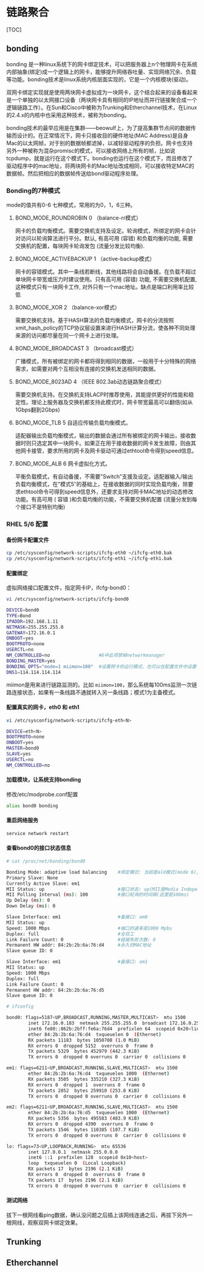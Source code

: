 # 链路聚合

[TOC]

## bonding

bonding 是一种linux系统下的网卡绑定技术，可以把服务器上n个物理网卡在系统内部抽象(绑定)成一个逻辑上的网卡，能够提升网络吞吐量、实现网络冗余、负载等功能。bonding技术是linux系统内核层面实现的，它是一个内核模块(驱动)。

双网卡绑定实现就是使用两块网卡虚拟成为一块网卡，这个结合起来的设备看起来是一个单独的以太网接口设备（两块网卡具有相同的IP地址而并行链接聚合成一个逻辑链路工作）。在Sun和Cisco中被称为Trunking和Etherchannel技术，在Linux的2.4.x的内核中也采用这种技术，被称为bonding。

bonding技术的最早应用是在集群——beowulf上，为了提高集群节点间的数据传输而设计的。在正常情况下，网卡只接收目的硬件地址(MAC Address)是自身Mac的以太网帧，对于别的数据帧都滤掉，以减轻驱动程序的负担。网卡也支持另外一种被称为混杂promisc的模式，可以接收网络上所有的帧，比如说tcpdump，就是运行在这个模式下。bonding也运行在这个模式下，而且修改了驱动程序中的mac地址，将两块网卡的Mac地址改成相同，可以接收特定MAC的数据帧。然后把相应的数据帧传送给bond驱动程序处理。 

### Bonding的7种模式

mode的值共有0-6 七种模式，常用的为0，1，6三种。 

1. BOND_MODE_ROUNDROBIN   0 （balance-rr模式）

   网卡的负载均衡模式。需要交换机支持及设定。轮询模式，所绑定的网卡会针对访问以轮询算法进行平分。默认, 有高可用 (容错) 和负载均衡的功能,  需要交换机的配置，每块网卡轮询发包 (流量分发比较均衡).

2. BOND_MODE_ACTIVEBACKUP 1 （active-backup模式）

   网卡的容错模式。其中一条线若断线，其他线路将会自动备援。在负载不超过单块网卡带宽或压力时建议使用。只有高可用 (容错) 功能, 不需要交换机配置, 这种模式只有一块网卡工作, 对外只有一个mac地址。缺点是端口利用率比较低

3. BOND_MODE_XOR                     2 （balance-xor模式）

   需要交换机支持。基于HASH算法的负载均衡模式，网卡的分流按照xmit_hash_policy的TCP协议层设置来进行HASH计算分流，使各种不同处理来源的访问都尽量在同一个网卡上进行处理。

4. BOND_MODE_BROADCAST      3 （broadcast模式）

   广播模式，所有被绑定的网卡都将得到相同的数据，一般用于十分特殊的网络需求，如需要对两个互相没有连接的交换机发送相同的数据。

5. BOND_MODE_8023AD              4 （IEEE 802.3ab动态链路聚合模式）

   需要交换机支持。在交换机支持LACP时推荐使用，其能提供更好的性能和稳定性。理论上服务器及交换机都支持此模式时，网卡带宽最高可以翻倍(如从1Gbps翻到2Gbps) 

6. BOND_MODE_TLB                     5    自适应传输负载均衡模式。

   适配器输出负载均衡模式，输出的数据会通过所有被绑定的网卡输出，接收数据时则只选定其中一块网卡。如果正在用于接收数据的网卡发生故障，则由其他网卡接管，要求所用的网卡及网卡驱动可通过ethtool命令得到speed信息。

7. BOND_MODE_ALB                     6    网卡虚拟化方式。

   平衡负载模式，有自动备援，不需要”Switch”支援及设定。适配器输入/输出负载均衡模式，在”模式5″的基础上，在接收数据的同时实现负载均衡，除要求ethtool命令可得到speed信息外，还要求支持对网卡MAC地址的动态修改功能。有高可用 ( 容错 )和负载均衡的功能，不需要交换机配置  (流量分发到每个接口不是特别均衡)

### RHEL 5/6 配置
#### 备份网卡配置文件 
```bash
cp /etc/sysconfig/network-scripts/ifcfg-eth0 ~/ifcfg-eth0.bak  
cp /etc/sysconfig/network-scripts/ifcfg-eth1 ~/ifcfg-eth1.bak
```

#### 配置绑定 
虚拟网络接口配置文件，指定网卡IP，ifcfg-bond0： 

```bash
vi /etc/sysconfig/network-scripts/ifcfg-bond0

DEVICE=bond0
TYPE=Bond
IPADDR=192.168.1.11  
NETMASK=255.255.255.0
GATEWAY=172.16.0.1
ONBOOT=yes  
BOOTPROTO=none  
USERCTL=no  
NM_CONTROLLED=no                  #6中此项禁掉networkmanager
BONDING_MASTER=yes
BONDING_OPTS="mode=1 miimon=100"  #设置网卡的运行模式，也可以在配置文件中设置  
DNS1=114.114.114.114
```

miimon是用来进行链路监测的。比如 `miimon=100`，那么系统每100ms监测一次链路连接状态，如果有一条线路不通就转入另一条线路；模式1为主备模式。

#### 配置真实的网卡，eth0 和 eth1
```bash
vi /etc/sysconfig/network-scripts/ifcfg-eth<N>

DEVICE=eth<N>
BOOTPROTO=none
ONBOOT=yes
MASTER=bond0
SLAVE=yes
USERCTL=no
NM_CONTROLLED=no
```

#### 加载模块，让系统支持bonding
修改/etc/modprobe.conf配置  

```bash
alias bond0 bonding
```

#### 重启网络服务

```bash
service network restart
```

#### 查看bond0的接口状态信息

```bash
# cat /proc/net/bonding/bond0

Bonding Mode: adaptive load balancing    #绑定模式: 当前是ald模式(mode 6), 也就是高可用和负载均衡模式
Primary Slave: None
Currently Active Slave: em1
MII Status: up                           #接口状态: up(MII是Media Independent Interface简称, 接口的意思)
MII Polling Interval (ms): 100           #接口轮询的时间隔(这里是100ms)
Up Delay (ms): 0
Down Delay (ms): 0

Slave Interface: em1                     #备接口: em0
MII Status: up
Speed: 1000 Mbps                         #端口的速率是1000 Mpbs
Duplex: full                             #全双工
Link Failure Count: 0                    #链接失败次数: 0 
Permanent HW addr: 84:2b:2b:6a:76:d4     #永久的MAC地址
Slave queue ID: 0

Slave Interface: em1                     #备接口: em1
MII Status: up
Speed: 1000 Mbps
Duplex: full
Link Failure Count: 0
Permanent HW addr: 84:2b:2b:6a:76:d5
Slave queue ID: 0

# ifconfig

bond0: flags=5187<UP,BROADCAST,RUNNING,MASTER,MULTICAST>  mtu 1500
        inet 172.16.0.183  netmask 255.255.255.0  broadcast 172.16.0.255
        inet6 fe80::862b:2bff:fe6a:76d4  prefixlen 64  scopeid 0x20<link>
        ether 84:2b:2b:6a:76:d4  txqueuelen 0  (Ethernet)
        RX packets 11183  bytes 1050708 (1.0 MiB)
        RX errors 0  dropped 5152  overruns 0  frame 0
        TX packets 5329  bytes 452979 (442.3 KiB)
        TX errors 0  dropped 0 overruns 0  carrier 0  collisions 0

em1: flags=6211<UP,BROADCAST,RUNNING,SLAVE,MULTICAST>  mtu 1500
        ether 84:2b:2b:6a:76:d4  txqueuelen 1000  (Ethernet)
        RX packets 3505  bytes 335210 (327.3 KiB)
        RX errors 0  dropped 1  overruns 0  frame 0
        TX packets 2852  bytes 259910 (253.8 KiB)
        TX errors 0  dropped 0 overruns 0  carrier 0  collisions 0

em2: flags=6211<UP,BROADCAST,RUNNING,SLAVE,MULTICAST>  mtu 1500
        ether 84:2b:2b:6a:76:d5  txqueuelen 1000  (Ethernet)
        RX packets 5356  bytes 495583 (483.9 KiB)
        RX errors 0  dropped 4390  overruns 0  frame 0
        TX packets 1546  bytes 110385 (107.7 KiB)
        TX errors 0  dropped 0 overruns 0  carrier 0  collisions 0

lo: flags=73<UP,LOOPBACK,RUNNING>  mtu 65536
        inet 127.0.0.1  netmask 255.0.0.0
        inet6 ::1  prefixlen 128  scopeid 0x10<host>
        loop  txqueuelen 0  (Local Loopback)
        RX packets 17  bytes 2196 (2.1 KiB)
        RX errors 0  dropped 0  overruns 0  frame 0
        TX packets 17  bytes 2196 (2.1 KiB)
        TX errors 0  dropped 0 overruns 0  carrier 0  collisions 0
```

#### 测试网络

拔下一根网线看ping数据，确认没问题之后插上该网线连通之后，再拔下另外一根网线，观察双网卡绑定效果。



## Trunking



## Etherchannel